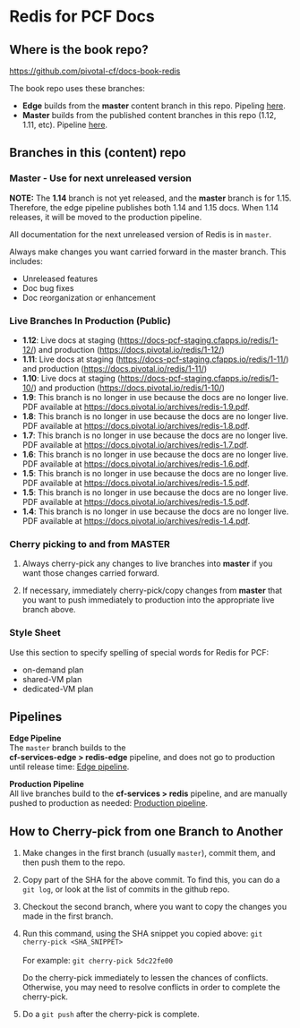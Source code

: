 # Redis for PCF Docs

## Where is the book repo?
https://github.com/pivotal-cf/docs-book-redis

The book repo uses these branches:

* **Edge** builds from the **master** content branch in this repo. Pipeling [here](https://concourse.run.pivotal.io/teams/cf-docs/pipelines/cf-services-edge?groups=redis-edge).
* **Master** builds from the published content branches in this repo (1.12, 1.11, etc). Pipeline [here](https://concourse.run.pivotal.io/teams/cf-docs/pipelines/cf-services?groups=redis).

## Branches in this (content) repo

### Master - Use for next unreleased version

**NOTE:** The **1.14** branch is not yet released, and the **master** branch is for 1.15. Therefore, the edge pipeline publishes both
1.14 and 1.15 docs. When 1.14 releases, it will be moved to the production pipeline.

All documentation for the next unreleased version of Redis is in `master`. 

Always make changes you want carried forward in the master branch. This includes:

* Unreleased features
* Doc bug fixes
* Doc reorganization or enhancement

### Live Branches In Production (Public)

* **1.12**: Live docs at staging (https://docs-pcf-staging.cfapps.io/redis/1-12/) and production (https://docs.pivotal.io/redis/1-12/)
* **1.11**: Live docs at staging (https://docs-pcf-staging.cfapps.io/redis/1-11/) and production (https://docs.pivotal.io/redis/1-11/)
* **1.10**: Live docs at staging (https://docs-pcf-staging.cfapps.io/redis/1-10/) and production (https://docs.pivotal.io/redis/1-10/)
* **1.9**: This branch is no longer in use because the docs are no longer live. PDF available at https://docs.pivotal.io/archives/redis-1.9.pdf.
* **1.8**: This branch is no longer in use because the docs are no longer live. PDF available at https://docs.pivotal.io/archives/redis-1.8.pdf.
* **1.7**: This branch is no longer in use because the docs are no longer live. PDF available at https://docs.pivotal.io/archives/redis-1.7.pdf.
* **1.6**: This branch is no longer in use because the docs are no longer live. PDF available at https://docs.pivotal.io/archives/redis-1.6.pdf.
* **1.5**: This branch is no longer in use because the docs are no longer live. PDF available at https://docs.pivotal.io/archives/redis-1.5.pdf.
* **1.5**: This branch is no longer in use because the docs are no longer live. PDF available at https://docs.pivotal.io/archives/redis-1.5.pdf.
* **1.4**: This branch is no longer in use because the docs are no longer live. PDF available at https://docs.pivotal.io/archives/redis-1.4.pdf.

### Cherry picking to and from MASTER

1. Always cherry-pick any changes to live branches into **master** if you want those changes carried forward.

2. If necessary, immediately cherry-pick/copy changes from **master** that you want to push immediately to production into the appropriate live branch above.

### Style Sheet

Use this section to specify spelling of special words for Redis for PCF:

+ on-demand plan
+ shared-VM plan
+ dedicated-VM plan

## Pipelines

**Edge Pipeline**<br>
The `master` branch builds to the <br> <strong>cf-services-edge > redis-edge</strong> pipeline, and does not go to production until release time: [Edge pipeline](https://concourse.run.pivotal.io/teams/cf-docs/pipelines/cf-services-edge?groups=redis-edge). <br>

**Production Pipeline**<br>
All live branches build to the <strong>cf-services > redis</strong> pipeline, 
and are manually pushed to production as needed: [Production pipeline](https://concourse.run.pivotal.io/teams/cf-docs/pipelines/cf-services?groups=redis).

## How to Cherry-pick from one Branch to Another
1. Make changes in the first branch (usually `master`), commit them, and then push them to the repo.
2. Copy part of the SHA for the above commit. To find this, you can do a `git log`, or look at the list of commits in the github repo.
3. Checkout the second branch, where you want to copy the changes you made in the first branch.
4. Run this command, using the SHA snippet you copied above:
    `git cherry-pick <SHA_SNIPPET>`<br><br>
    For example: `git cherry-pick 5dc22fe00`
    
    Do the cherry-pick immediately to lessen the chances of conflicts. 
    Otherwise, you may need to resolve conflicts in order to complete the cherry-pick. 
    
5. Do a `git push` after the cherry-pick is complete.<br><br>
